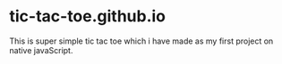# tic-tac-toe.github.io
This is super simple tic tac toe which i have made as my first project on native javaScript.
